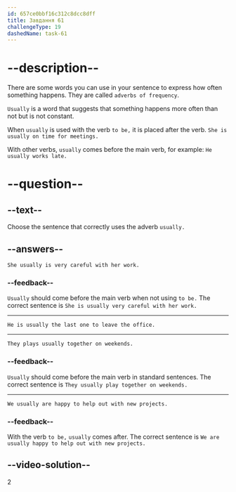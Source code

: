 ```yaml
---
id: 657ce0bbf16c312c8dcc8dff
title: Завдання 61
challengeType: 19
dashedName: task-61
---
```


# --description--

There are some words you can use in your sentence to express how often something happens. They are called `adverbs of frequency`.

`Usually` is a word that suggests that something happens more often than not but is not constant.

When `usually` is used with the verb `to be,` it is placed after the verb. `She is usually on time for meetings.`

With other verbs, `usually` comes before the main verb, for example: `He usually works late.`

# --question--

## --text--

Choose the sentence that correctly uses the adverb `usually.`

## --answers--

`She usually is very careful with her work.`

### --feedback--

`Usually` should come before the main verb when not using `to be.` The correct sentence is `She is usually very careful with her work.`

---

`He is usually the last one to leave the office.`

---

`They plays usually together on weekends.`

### --feedback--

`Usually` should come before the main verb in standard sentences. The correct sentence is `They usually play together on weekends.`

---

`We usually are happy to help out with new projects.`

### --feedback--

With the verb `to be,` `usually` comes after. The correct sentence is `We are usually happy to help out with new projects.`

## --video-solution--

2
